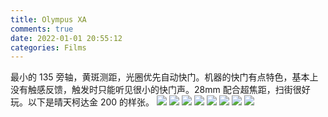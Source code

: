 ```yaml
---
title: Olympus XA
comments: true
date: 2022-01-01 20:55:12
categories: Films
---
```

最小的 135 旁轴，黄斑测距，光圈优先自动快门。机器的快门有点特色，基本上没有触感反馈，触发时只能听见很小的快门声。28mm 配合超焦距，扫街很好玩。以下是晴天柯达金 200 的样张。
![](https://cdn.jsdelivr.net/gh/gaoryrt/f/202201012111055.jpg)
![](https://cdn.jsdelivr.net/gh/gaoryrt/f/202201012112712.jpg)
![](https://cdn.jsdelivr.net/gh/gaoryrt/f/202201012112448.jpg)
![](https://cdn.jsdelivr.net/gh/gaoryrt/f/202201012117597.jpg)
![](https://cdn.jsdelivr.net/gh/gaoryrt/f/202201012117353.jpg)
![](https://cdn.jsdelivr.net/gh/gaoryrt/f/202201012117929.jpg)
![](https://cdn.jsdelivr.net/gh/gaoryrt/f/202201012112241.jpg)
![](https://cdn.jsdelivr.net/gh/gaoryrt/f/202201012112482.jpg)


